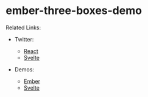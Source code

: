 # ember-three-boxes-demo

Related Links:

 - Twitter:
   - [React](https://twitter.com/0xca0a/status/1199997552466288641)
   - [Svelte](https://twitter.com/Rich_Harris/status/1200807952522842112)

 - Demos:
   - [Ember](https://nullvoxpopuli.github.io/ember-three-boxes-demo/)
   - [Svelte](https://svelte-gl-boxes.surge.sh/)
